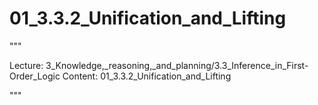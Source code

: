 # 01_3.3.2_Unification_and_Lifting

"""

Lecture: 3_Knowledge,_reasoning,_and_planning/3.3_Inference_in_First-Order_Logic
Content: 01_3.3.2_Unification_and_Lifting

"""

